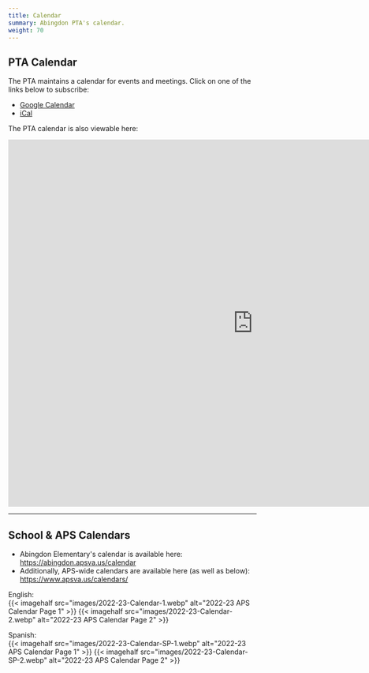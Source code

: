 ```yaml
---
title: Calendar
summary: Abingdon PTA's calendar.
weight: 70
---
```


## PTA Calendar

The PTA maintains a calendar for events and meetings. Click on one of the links below to subscribe:

- [Google Calendar](https://calendar.google.com/calendar/r?cid=abingdonelementarypta@gmail.com)
- [iCal](webcal://calendar.google.com/calendar/ical/abingdonelementarypta@gmail.com/public/basic.ics)

The PTA calendar is also viewable here:

<iframe src="https://calendar.google.com/calendar/embed?src=abingdonelementarypta@gmail.com&ctz=America%2FNew_York" title="Abingdon PTA Calendar" style="border: 0" width="992" height="744" frameborder="0" scrolling="no"></iframe>

---

## School & APS Calendars

- Abingdon Elementary's calendar is available here: https://abingdon.apsva.us/calendar
- Additionally, APS-wide calendars are available here (as well as below): https://www.apsva.us/calendars/

English:  
{{< imagehalf src="images/2022-23-Calendar-1.webp" alt="2022-23 APS Calendar Page 1" >}}
{{< imagehalf src="images/2022-23-Calendar-2.webp" alt="2022-23 APS Calendar Page 2" >}}

Spanish:  
{{< imagehalf src="images/2022-23-Calendar-SP-1.webp" alt="2022-23 APS Calendar Page 1" >}}
{{< imagehalf src="images/2022-23-Calendar-SP-2.webp" alt="2022-23 APS Calendar Page 2" >}}